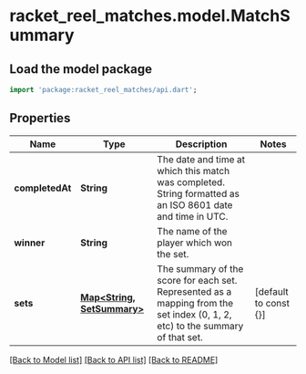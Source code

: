 # racket_reel_matches.model.MatchSummary

## Load the model package
```dart
import 'package:racket_reel_matches/api.dart';
```

## Properties
Name | Type | Description | Notes
------------ | ------------- | ------------- | -------------
**completedAt** | **String** | The date and time at which this match was completed. String formatted as an ISO 8601 date and time in UTC. | 
**winner** | **String** | The name of the player which won the set. | 
**sets** | [**Map<String, SetSummary>**](SetSummary.md) | The summary of the score for each set. Represented as a mapping from the set index (0, 1, 2, etc) to the summary of that set. | [default to const {}]

[[Back to Model list]](../README.md#documentation-for-models) [[Back to API list]](../README.md#documentation-for-api-endpoints) [[Back to README]](../README.md)


